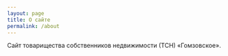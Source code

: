 ```yaml
---
layout: page
title: О сайте
permalink: /about
---
```


Сайт товарищества собственников недвижимости (ТСН) «Гомзовское».